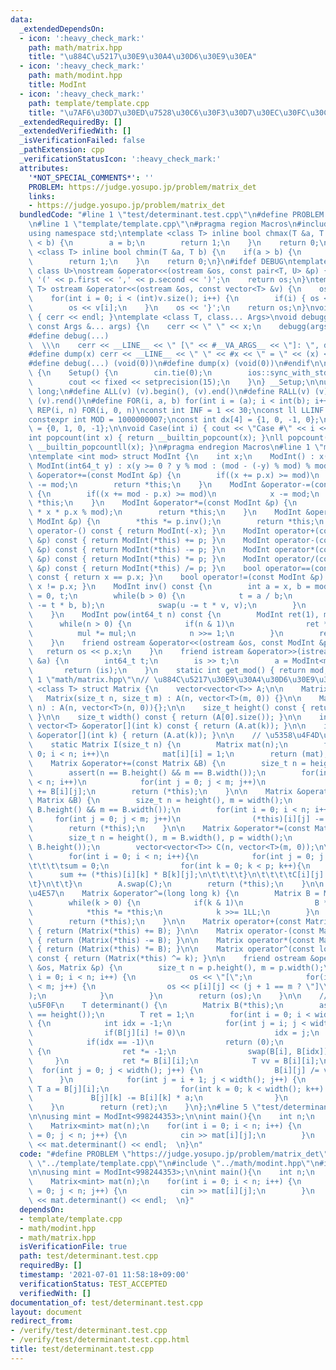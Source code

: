 ```yaml
---
data:
  _extendedDependsOn:
  - icon: ':heavy_check_mark:'
    path: math/matrix.hpp
    title: "\u884C\u5217\u30E9\u30A4\u30D6\u30E9\u30EA"
  - icon: ':heavy_check_mark:'
    path: math/modint.hpp
    title: ModInt
  - icon: ':heavy_check_mark:'
    path: template/template.cpp
    title: "\u7AF6\u30D7\u30ED\u7528\u30C6\u30F3\u30D7\u30EC\u30FC\u30C8"
  _extendedRequiredBy: []
  _extendedVerifiedWith: []
  _isVerificationFailed: false
  _pathExtension: cpp
  _verificationStatusIcon: ':heavy_check_mark:'
  attributes:
    '*NOT_SPECIAL_COMMENTS*': ''
    PROBLEM: https://judge.yosupo.jp/problem/matrix_det
    links:
    - https://judge.yosupo.jp/problem/matrix_det
  bundledCode: "#line 1 \"test/determinant.test.cpp\"\n#define PROBLEM \"https://judge.yosupo.jp/problem/matrix_det\"\
    \n#line 1 \"template/template.cpp\"\n#pragma region Macros\n#include <bits/stdc++.h>\n\
    using namespace std;\ntemplate <class T> inline bool chmax(T &a, T b) {\n    if(a\
    \ < b) {\n        a = b;\n        return 1;\n    }\n    return 0;\n}\ntemplate\
    \ <class T> inline bool chmin(T &a, T b) {\n    if(a > b) {\n        a = b;\n\
    \        return 1;\n    }\n    return 0;\n}\n#ifdef DEBUG\ntemplate <class T,\
    \ class U>\nostream &operator<<(ostream &os, const pair<T, U> &p) {\n    os <<\
    \ '(' << p.first << ',' << p.second << ')';\n    return os;\n}\ntemplate <class\
    \ T> ostream &operator<<(ostream &os, const vector<T> &v) {\n    os << '{';\n\
    \    for(int i = 0; i < (int)v.size(); i++) {\n        if(i) { os << ','; }\n\
    \        os << v[i];\n    }\n    os << '}';\n    return os;\n}\nvoid debugg()\
    \ { cerr << endl; }\ntemplate <class T, class... Args>\nvoid debugg(const T &x,\
    \ const Args &... args) {\n    cerr << \" \" << x;\n    debugg(args...);\n}\n\
    #define debug(...)                                                           \
    \  \\\n    cerr << __LINE__ << \" [\" << #__VA_ARGS__ << \"]: \", debugg(__VA_ARGS__)\n\
    #define dump(x) cerr << __LINE__ << \" \" << #x << \" = \" << (x) << endl\n#else\n\
    #define debug(...) (void(0))\n#define dump(x) (void(0))\n#endif\n\nstruct Setup\
    \ {\n    Setup() {\n        cin.tie(0);\n        ios::sync_with_stdio(false);\n\
    \        cout << fixed << setprecision(15);\n    }\n} __Setup;\n\nusing ll = long\
    \ long;\n#define ALL(v) (v).begin(), (v).end()\n#define RALL(v) (v).rbegin(),\
    \ (v).rend()\n#define FOR(i, a, b) for(int i = (a); i < int(b); i++)\n#define\
    \ REP(i, n) FOR(i, 0, n)\nconst int INF = 1 << 30;\nconst ll LLINF = 1LL << 60;\n\
    constexpr int MOD = 1000000007;\nconst int dx[4] = {1, 0, -1, 0};\nconst int dy[4]\
    \ = {0, 1, 0, -1};\n\nvoid Case(int i) { cout << \"Case #\" << i << \": \"; }\n\
    int popcount(int x) { return __builtin_popcount(x); }\nll popcount(ll x) { return\
    \ __builtin_popcountll(x); }\n#pragma endregion Macros\n#line 1 \"math/modint.hpp\"\
    \ntemplate <int mod> struct ModInt {\n    int x;\n    ModInt() : x(0) {}\n   \
    \ ModInt(int64_t y) : x(y >= 0 ? y % mod : (mod - (-y) % mod) % mod) {}\n    ModInt\
    \ &operator+=(const ModInt &p) {\n        if((x += p.x) >= mod)\n            x\
    \ -= mod;\n        return *this;\n    }\n    ModInt &operator-=(const ModInt &p)\
    \ {\n        if((x += mod - p.x) >= mod)\n            x -= mod;\n        return\
    \ *this;\n    }\n    ModInt &operator*=(const ModInt &p) {\n        x = (int)(1LL\
    \ * x * p.x % mod);\n        return *this;\n    }\n    ModInt &operator/=(const\
    \ ModInt &p) {\n        *this *= p.inv();\n        return *this;\n    }\n    ModInt\
    \ operator-() const { return ModInt(-x); }\n    ModInt operator+(const ModInt\
    \ &p) const { return ModInt(*this) += p; }\n    ModInt operator-(const ModInt\
    \ &p) const { return ModInt(*this) -= p; }\n    ModInt operator*(const ModInt\
    \ &p) const { return ModInt(*this) *= p; }\n    ModInt operator/(const ModInt\
    \ &p) const { return ModInt(*this) /= p; }\n    bool operator==(const ModInt &p)\
    \ const { return x == p.x; }\n    bool operator!=(const ModInt &p) const { return\
    \ x != p.x; }\n    ModInt inv() const {\n        int a = x, b = mod, u = 1, v\
    \ = 0, t;\n        while(b > 0) {\n            t = a / b;\n            swap(a\
    \ -= t * b, b);\n            swap(u -= t * v, v);\n        }\n        return ModInt(u);\n\
    \    }\n    ModInt pow(int64_t n) const {\n        ModInt ret(1), mul(x);\n  \
    \      while(n > 0) {\n            if(n & 1)\n                ret *= mul;\n  \
    \          mul *= mul;\n            n >>= 1;\n        }\n        return ret;\n\
    \    }\n    friend ostream &operator<<(ostream &os, const ModInt &p) {\n     \
    \   return os << p.x;\n    }\n    friend istream &operator>>(istream &is, ModInt\
    \ &a) {\n        int64_t t;\n        is >> t;\n        a = ModInt<mod>(t);\n \
    \       return (is);\n    }\n    static int get_mod() { return mod; }\n};\n#line\
    \ 1 \"math/matrix.hpp\"\n// \u884C\u5217\u30E9\u30A4\u30D6\u30E9\u30EA\ntemplate\
    \ <class T> struct Matrix {\n    vector<vector<T>> A;\n\n    Matrix() {}\n\n \
    \   Matrix(size_t n, size_t m) : A(n, vector<T>(m, 0)) {}\n\n    Matrix(size_t\
    \ n) : A(n, vector<T>(n, 0)){};\n\n    size_t height() const { return (A.size());\
    \ }\n\n    size_t width() const { return (A[0].size()); }\n\n    inline const\
    \ vector<T> &operator[](int k) const { return (A.at(k)); }\n\n    inline vector<T>\
    \ &operator[](int k) { return (A.at(k)); }\n\n    // \u5358\u4F4D\u884C\u5217\n\
    \    static Matrix I(size_t n) {\n        Matrix mat(n);\n        for(int i =\
    \ 0; i < n; i++)\n            mat[i][i] = 1;\n        return (mat);\n    }\n\n\
    \    Matrix &operator+=(const Matrix &B) {\n        size_t n = height(), m = width();\n\
    \        assert(n == B.height() && m == B.width());\n        for(int i = 0; i\
    \ < n; i++)\n            for(int j = 0; j < m; j++)\n                (*this)[i][j]\
    \ += B[i][j];\n        return (*this);\n    }\n\n    Matrix &operator-=(const\
    \ Matrix &B) {\n        size_t n = height(), m = width();\n        assert(n ==\
    \ B.height() && m == B.width());\n        for(int i = 0; i < n; i++)\n       \
    \     for(int j = 0; j < m; j++)\n                (*this)[i][j] -= B[i][j];\n\
    \        return (*this);\n    }\n\n    Matrix &operator*=(const Matrix &B) {\n\
    \        size_t n = height(), m = B.width(), p = width();\n        assert(p ==\
    \ B.height());\n        vector<vector<T>> C(n, vector<T>(m, 0));\n\t\tT sum;\n\
    \        for(int i = 0; i < n; i++){\n            for(int j = 0; j < m; j++){\n\
    \t\t\t\tsum = 0;\n                for(int k = 0; k < p; k++){\n              \
    \      sum += (*this)[i][k] * B[k][j];\n\t\t\t\t}\n\t\t\t\tC[i][j] = sum;\n\t\t\
    \t}\n\t\t}\n        A.swap(C);\n        return (*this);\n    }\n\n    // \u7D2F\
    \u4E57\n    Matrix &operator^=(long long k) {\n        Matrix B = Matrix::I(height());\n\
    \        while(k > 0) {\n            if(k & 1)\n                B *= *this;\n\
    \            *this *= *this;\n            k >>= 1LL;\n        }\n        A.swap(B.A);\n\
    \        return (*this);\n    }\n\n    Matrix operator+(const Matrix &B) const\
    \ { return (Matrix(*this) += B); }\n\n    Matrix operator-(const Matrix &B) const\
    \ { return (Matrix(*this) -= B); }\n\n    Matrix operator*(const Matrix &B) const\
    \ { return (Matrix(*this) *= B); }\n\n    Matrix operator^(const long long k)\
    \ const { return (Matrix(*this) ^= k); }\n\n    friend ostream &operator<<(ostream\
    \ &os, Matrix &p) {\n        size_t n = p.height(), m = p.width();\n        for(int\
    \ i = 0; i < n; i++) {\n            os << \"[\";\n            for(int j = 0; j\
    \ < m; j++) {\n                os << p[i][j] << (j + 1 == m ? \"]\\n\" : \",\"\
    );\n            }\n        }\n        return (os);\n    }\n\n    // \u884C\u5217\
    \u5F0F\n    T determinant() {\n        Matrix B(*this);\n        assert(width()\
    \ == height());\n        T ret = 1;\n        for(int i = 0; i < width(); i++)\
    \ {\n            int idx = -1;\n            for(int j = i; j < width(); j++) {\n\
    \                if(B[j][i] != 0)\n                    idx = j;\n            }\n\
    \            if(idx == -1)\n                return (0);\n            if(i != idx)\
    \ {\n                ret *= -1;\n                swap(B[i], B[idx]);\n       \
    \     }\n            ret *= B[i][i];\n            T vv = B[i][i];\n          \
    \  for(int j = 0; j < width(); j++) {\n                B[i][j] /= vv;\n      \
    \      }\n            for(int j = i + 1; j < width(); j++) {\n               \
    \ T a = B[j][i];\n                for(int k = 0; k < width(); k++) {\n       \
    \             B[j][k] -= B[i][k] * a;\n                }\n            }\n    \
    \    }\n        return (ret);\n    }\n};\n#line 5 \"test/determinant.test.cpp\"\
    \n\nusing mint = ModInt<998244353>;\n\nint main(){\n    int n;\n    cin >> n;\n\
    \    Matrix<mint> mat(n);\n    for(int i = 0; i < n; i++) {\n        for(int j\
    \ = 0; j < n; j++) {\n            cin >> mat[i][j];\n        }\n    }\n    cout\
    \ << mat.determinant() << endl;  \n}\n"
  code: "#define PROBLEM \"https://judge.yosupo.jp/problem/matrix_det\"\n#include\
    \ \"../template/template.cpp\"\n#include \"../math/modint.hpp\"\n#include \"../math/matrix.hpp\"\
    \n\nusing mint = ModInt<998244353>;\n\nint main(){\n    int n;\n    cin >> n;\n\
    \    Matrix<mint> mat(n);\n    for(int i = 0; i < n; i++) {\n        for(int j\
    \ = 0; j < n; j++) {\n            cin >> mat[i][j];\n        }\n    }\n    cout\
    \ << mat.determinant() << endl;  \n}"
  dependsOn:
  - template/template.cpp
  - math/modint.hpp
  - math/matrix.hpp
  isVerificationFile: true
  path: test/determinant.test.cpp
  requiredBy: []
  timestamp: '2021-07-01 11:58:18+09:00'
  verificationStatus: TEST_ACCEPTED
  verifiedWith: []
documentation_of: test/determinant.test.cpp
layout: document
redirect_from:
- /verify/test/determinant.test.cpp
- /verify/test/determinant.test.cpp.html
title: test/determinant.test.cpp
---
```

